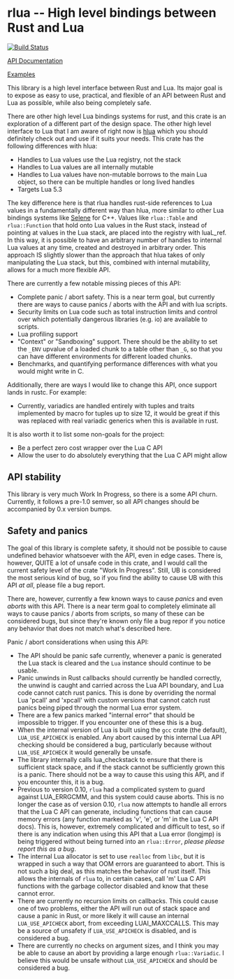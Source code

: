 # rlua -- High level bindings between Rust and Lua

[![Build Status](https://travis-ci.org/chucklefish/rlua.svg?branch=master)](https://travis-ci.org/chucklefish/rlua)

[API Documentation](https://docs.rs/rlua)

[Examples](examples/examples.rs)

This library is a high level interface between Rust and Lua.  Its major goal is
to expose as easy to use, practical, and flexible of an API between Rust and Lua
as possible, while also being completely safe.

There are other high level Lua bindings systems for rust, and this crate is an
exploration of a different part of the design space.  The other high level
interface to Lua that I am aware of right now is
[hlua](https://github.com/tomaka/hlua/) which you should definitely check out
and use if it suits your needs.  This crate has the following differences with
hlua:

  * Handles to Lua values use the Lua registry, not the stack
  * Handles to Lua values are all internally mutable
  * Handles to Lua values have non-mutable borrows to the main Lua object, so
    there can be multiple handles or long lived handles
  * Targets Lua 5.3

The key difference here is that rlua handles rust-side references to Lua values
in a fundamentally different way than hlua, more similar to other Lua bindings
systems like [Selene](https://github.com/jeremyong/Selene) for C++.  Values like
`rlua::Table` and `rlua::Function` that hold onto Lua values in the Rust stack,
instead of pointing at values in the Lua stack, are placed into the registry
with luaL_ref.  In this way, it is possible to have an arbitrary number of
handles to internal Lua values at any time, created and destroyed in arbitrary
order.  This approach IS slightly slower than the approach that hlua takes of
only manipulating the Lua stack, but this, combined with internal mutability,
allows for a much more flexible API.

There are currently a few notable missing pieces of this API:

  * Complete panic / abort safety.  This is a near term goal, but currently
    there are ways to cause panics / aborts with the API and with lua scripts.
  * Security limits on Lua code such as total instruction limits and control
    over which potentially dangerous libraries (e.g. io) are available to
    scripts.
  * Lua profiling support
  * "Context" or "Sandboxing" support.  There should be the ability to set the
    `_ENV` upvalue of a loaded chunk to a table other than `_G`, so that you can
    have different environments for different loaded chunks.
  * Benchmarks, and quantifying performance differences with what you would
    might write in C.

Additionally, there are ways I would like to change this API, once support lands
in rustc.  For example:

  * Currently, variadics are handled entirely with tuples and traits implemented
    by macro for tuples up to size 12, it would be great if this was replaced
    with real variadic generics when this is available in rust.

It is also worth it to list some non-goals for the project:

  * Be a perfect zero cost wrapper over the Lua C API
  * Allow the user to do absolutely everything that the Lua C API might allow

## API stability

This library is very much Work In Progress, so there is a some API churn.
Currently, it follows a pre-1.0 semver, so all API changes should be accompanied
by 0.x version bumps.

## Safety and panics

The goal of this library is complete safety, it should not be possible to cause
undefined behavior whatsoever with the API, even in edge cases.  There is,
however, QUITE a lot of unsafe code in this crate, and I would call the current
safety level of the crate "Work In Progress".  Still, UB is considered the most
serious kind of bug, so if you find the ability to cause UB with this API *at
all*, please file a bug report.

There are, however, currently a few known ways to cause *panics* and even
*aborts* with this API.  There is a near term goal to completely eliminate all
ways to cause panics / aborts from scripts, so many of these can be considered
bugs, but since they're known only file a bug repor if you notice any behavior
that does not match what's described here.

Panic / abort considerations when using this API:

  * The API should be panic safe currently, whenever a panic is generated the
    Lua stack is cleared and the `Lua` instance should continue to be usable.
  * Panic unwinds in Rust callbacks should currently be handled correctly, the
    unwind is caught and carried across the Lua API boundary, and Lua code
    cannot catch rust panics.  This is done by overriding the normal Lua 'pcall'
    and 'xpcall' with custom versions that cannot catch rust panics being piped
    through the normal Lua error system.
  * There are a few panics marked "internal error" that should be impossible to
    trigger.  If you encounter one of these this is a bug.
  * When the internal version of Lua is built using the `gcc` crate (the
    default), `LUA_USE_APICHECK` is enabled.  Any abort caused by this internal
    Lua API checking should be considered a bug, particularly because without
    `LUA_USE_APICHECK` it would generally be unsafe.
  * The library internally calls lua_checkstack to ensure that there is
    sufficient stack space, and if the stack cannot be sufficiently grown this
    is a panic.  There should not be a way to cause this using this API, and if
    you encounter this, it is a bug.
  * Previous to version 0.10, `rlua` had a complicated system to guard against
    LUA_ERRGCMM, and this system could cause aborts.  This is no longer the case
    as of version 0.10, `rlua` now attempts to handle all errors that the Lua C
    API can generate, including functions that can cause memory errors (any
    function marked as 'v', 'e', or 'm' in the Lua C API docs).  This is,
    however, extremely complicated and difficult to test, so if there is any
    indication when using this API that a Lua error (longjmp) is being triggered
    without being turned into an `rlua::Error`, *please please report this as a
    bug*.
  * The internal Lua allocator is set to use `realloc` from `libc`, but it is
    wrapped in such a way that OOM errors are guaranteed to abort.  This is not
    such a big deal, as this matches the behavior of rust itself.  This allows
    the internals of `rlua` to, in certain cases, call 'm' Lua C API functions
    with the garbage collector disabled and know that these cannot error.
  * There are currently no recursion limits on callbacks.  This could cause one
    of two problems, either the API will run out of stack space and cause a
    panic in Rust, or more likely it will cause an internal `LUA_USE_APICHECK`
    abort, from exceeding LUAI_MAXCCALLS.  This may be a source of unsafety if
    `LUA_USE_APICHECK` is disabled, and is considered a bug.
  * There are currently no checks on argument sizes, and I think you may be able
    to cause an abort by providing a large enough `rlua::Variadic`.  I believe
    this would be unsafe without `LUA_USE_APICHECK` and should be considered a
    bug.
